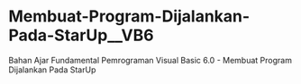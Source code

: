 # Membuat-Program-Dijalankan-Pada-StarUp__VB6
Bahan Ajar Fundamental Pemrograman Visual Basic 6.0 - Membuat Program Dijalankan Pada StarUp
